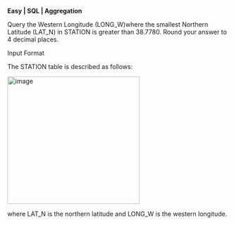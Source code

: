 **Easy | SQL | Aggregation**

Query the Western Longitude (LONG_W)where the smallest Northern Latitude (LAT_N) in STATION is greater than 38.7780. Round your answer to 4 decimal places.

Input Format

The STATION table is described as follows:

<img width="300" height="290" alt="image" src="https://github.com/user-attachments/assets/b8f2823f-2ac7-4cba-8bd3-39e7c344daaf" />


where LAT_N is the northern latitude and LONG_W is the western longitude.
